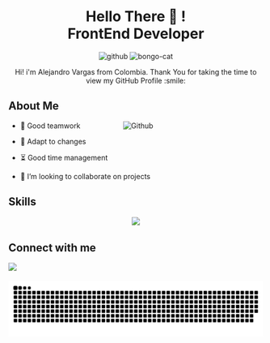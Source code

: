 <h1 align="center">Hello There 👋 ! <br> FrontEnd Developer</h1>
<p align="center">
  <img alt="github" src="https://user-images.githubusercontent.com/5713670/87202985-820dcb80-c2b6-11ea-9f56-7ec461c497c3.gif" height="70px" width="70px">
  <img alt="bongo-cat" src="https://c.tenor.com/fYg91qBpDdgAAAAi/bongo-cat-transparent.gif" height="70px" width="70px">
</p>


<p align="center"></p>

<p align='center' size='20px'>
  Hi! i'm Alejandro Vargas from Colombia. Thank You for taking the time to view my GitHub Profile :smile: <br/></p>
  
<h2> About Me</h2>

<img width="55%" align="right" alt="Github" src="https://raw.githubusercontent.com/onimur/.github/master/.resources/git-header.svg" />

- 🔭 Good teamwork
  
- 🌱 Adapt to changes
  
- ⏳ Good time management
  
- 💬 I’m looking to collaborate on projects

<h2> Skills</h2>
<p align="center">
  <a href="https://skillicons.dev">
    <img src="https://skillicons.dev/icons?i=git,github,html,css,bootstrap,js,react,nodejs,py,django,flask,mysql,firebase,linux,figma" />
  </a>
</p>



<h2> Connect with me</h2>
<a href='https://www.linkedin.com/in/alejandrovargascuartas' target="_blank"><img src="https://skillicons.dev/icons?i=linkedin"/></a>
<br>
<br>
<div align="center">
  <img  src="https://github.com/1999AZZAR/1999AZZAR/blob/main/resources/img/grid-snake.svg"
       alt="snake" /></a>
</div>
